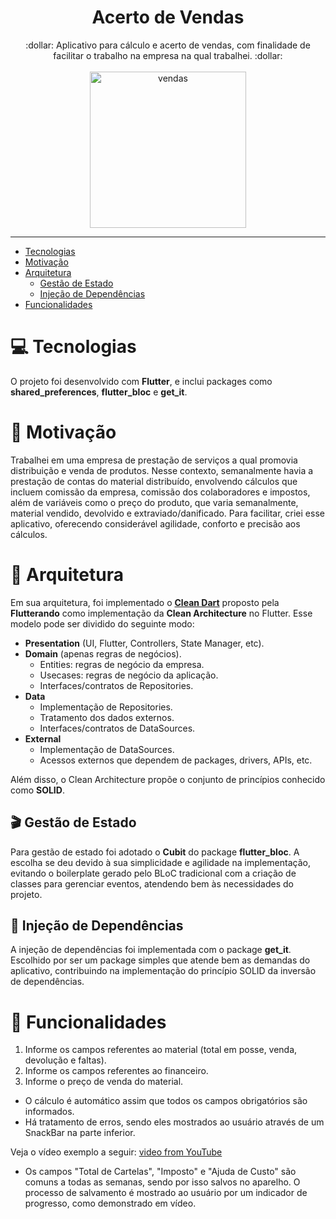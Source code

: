 <h1 align="center"> Acerto de Vendas </h1>

<div align="center">
:dollar: Aplicativo para cálculo e acerto de vendas, com finalidade de facilitar o trabalho na empresa na qual trabalhei. :dollar:
</div>
<br>
<div align="center">
 <img src="https://user-images.githubusercontent.com/58576452/168679100-c8f551a8-9dbe-4224-9162-bc67456a1997.png" alt="vendas" width="250"/>
</div>

---

* [Tecnologias](#computer-tecnologias)
* [Motivação](#muscle-motivação)
* [Arquitetura](#triangular_ruler-arquitetura)
  * [Gestão de Estado](#clapper-gestão-de-estado)
  * [Injeção de Dependências](#syringe-injeção-de-dependências)
* [Funcionalidades](#pencil-funcionalidades)

# :computer: Tecnologias
O projeto foi desenvolvido com **Flutter**, e inclui packages como **shared_preferences**, **flutter_bloc** e **get_it**.

# :muscle: Motivação
Trabalhei em uma empresa de prestação de serviços a qual promovia distribuição e venda de produtos. Nesse contexto, semanalmente havia a prestação de contas do material distribuído, envolvendo cálculos que incluem comissão da empresa, comissão dos colaboradores e impostos, além de variáveis como o preço do produto, que varia semanalmente, material vendido, devolvido e extraviado/danificado.
Para facilitar, criei esse aplicativo, oferecendo considerável agilidade, conforto e precisão aos cálculos.

# :triangular_ruler: Arquitetura
Em sua arquitetura, foi implementado o [**Clean Dart**](https://github.com/Flutterando/Clean-Dart) proposto pela **Flutterando** como implementação da **Clean Architecture** no Flutter. Esse modelo pode ser dividido do seguinte modo:
* **Presentation** (UI, Flutter, Controllers, State Manager, etc).
* **Domain** (apenas regras de negócios).
  * Entities: regras de negócio da empresa.
  * Usecases: regras de negócio da aplicação.
  * Interfaces/contratos de Repositories.
* **Data**
  * Implementação de Repositories.
  * Tratamento dos dados externos.
  * Interfaces/contratos de DataSources.
* **External**
  * Implementação de DataSources.
  * Acessos externos que dependem de packages, drivers, APIs, etc.

Além disso, o Clean Architecture propõe o conjunto de princípios conhecido como **SOLID**.

## :clapper: Gestão de Estado
Para gestão de estado foi adotado o **Cubit** do package **flutter_bloc**. A escolha se deu devido à sua simplicidade e agilidade na implementação, evitando o boilerplate gerado pelo BLoC tradicional com a criação de classes para gerenciar eventos, atendendo bem às necessidades do projeto.

## :syringe: Injeção de Dependências
A injeção de dependências foi implementada com o package **get_it**. Escolhido por ser um package simples que atende bem as demandas do aplicativo, contribuindo na implementação do princípio SOLID da inversão de dependências.

# :pencil: Funcionalidades
1. Informe os campos referentes ao material (total em posse, venda, devolução e faltas).
2. Informe os campos referentes ao financeiro.
3. Informe o preço de venda do material.
* O cálculo é automático assim que todos os campos obrigatórios são informados.
* Há tratamento de erros, sendo eles mostrados ao usuário através de um SnackBar na parte inferior.

Veja o vídeo exemplo a seguir: [video from YouTube](https://youtu.be/XQvI-MfT6Ro)

* Os campos "Total de Cartelas", "Imposto" e "Ajuda de Custo" são comuns a todas as semanas, sendo por isso salvos no aparelho. O processo de salvamento é mostrado ao usuário por um indicador de progresso, como demonstrado em vídeo.
